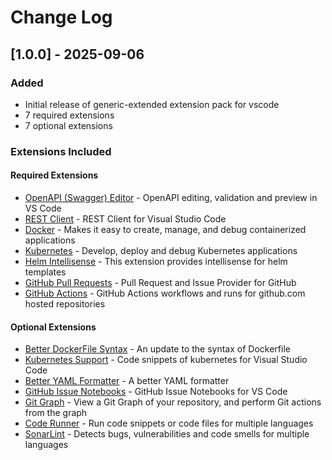 # Change Log

## [1.0.0] - 2025-09-06

### Added

- Initial release of generic-extended extension pack for vscode
- 7 required extensions
- 7 optional extensions

### Extensions Included

#### Required Extensions

- [OpenAPI (Swagger) Editor](https://marketplace.visualstudio.com/items?itemName=42crunch.vscode-openapi) - OpenAPI editing, validation and preview in VS Code
- [REST Client](https://marketplace.visualstudio.com/items?itemName=humao.rest-client) - REST Client for Visual Studio Code
- [Docker](https://marketplace.visualstudio.com/items?itemName=ms-azuretools.vscode-docker) - Makes it easy to create, manage, and debug containerized applications
- [Kubernetes](https://marketplace.visualstudio.com/items?itemName=ms-kubernetes-tools.vscode-kubernetes-tools) - Develop, deploy and debug Kubernetes applications
- [Helm Intellisense](https://marketplace.visualstudio.com/items?itemName=tim-koehler.helm-intellisense) - This extension provides intellisense for helm templates
- [GitHub Pull Requests](https://marketplace.visualstudio.com/items?itemName=github.vscode-pull-request-github) - Pull Request and Issue Provider for GitHub
- [GitHub Actions](https://marketplace.visualstudio.com/items?itemName=github.vscode-github-actions) - GitHub Actions workflows and runs for github.com hosted repositories

#### Optional Extensions

- [Better DockerFile Syntax](https://marketplace.visualstudio.com/items?itemName=jeff-hykin.better-dockerfile-syntax) - An update to the syntax of Dockerfile
- [Kubernetes Support](https://marketplace.visualstudio.com/items?itemName=ipedrazas.kubernetes-snippets) - Code snippets of kubernetes for Visual Studio Code
- [Better YAML Formatter](https://marketplace.visualstudio.com/items?itemName=kennylong.kubernetes-yaml-formatter) - A better YAML formatter
- [GitHub Issue Notebooks](https://marketplace.visualstudio.com/items?itemName=ms-vscode.vscode-github-issue-notebooks) - GitHub Issue Notebooks for VS Code
- [Git Graph](https://marketplace.visualstudio.com/items?itemName=mhutchie.git-graph) - View a Git Graph of your repository, and perform Git actions from the graph
- [Code Runner](https://marketplace.visualstudio.com/items?itemName=formulahendry.code-runner) - Run code snippets or code files for multiple languages
- [SonarLint](https://marketplace.visualstudio.com/items?itemName=SonarSource.sonarlint-vscode) - Detects bugs, vulnerabilities and code smells for multiple languages
